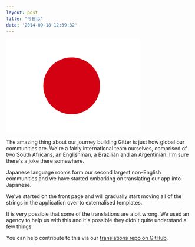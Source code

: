 ```yaml
---
layout: post
title: "今日は"
date: '2014-09-18 12:39:32'
---
```


![](/images/2014/Sep/Hinomaru_364x254.gif)

The amazing thing about our journey building Gitter is just how global our communities are. We're a fairly international team ourselves, comprised of two South Africans, an Englishman, a Brazilian and an Argentinian. I'm sure there's a joke there somewhere. 
<!--more-->

Japanese language rooms form our second largest non-English communities and we have started embarking on translating our app into Japanese.

We've started on the front page and will gradually start moving all of the strings in the application over to externalised templates.

It is very possible that some of the translations are a bit wrong. We used an agency to help us with this and it's possible they didn't quite understand a few things.

You can help contribute to this via our [translations repo on GitHub](https://github.com/gitterHQ/gitter-translations).
